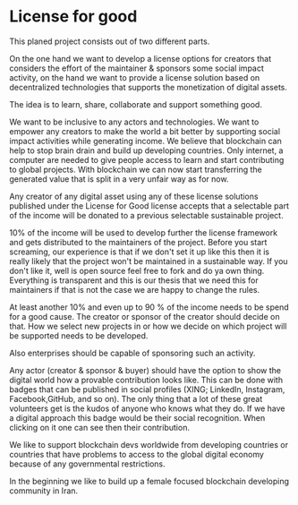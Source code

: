 # License for good

This planed project consists out of two different parts.

On the one hand we want to develop a license options for creators that considers the effort of the maintainer & sponsors some social impact activity, on the hand we want to provide a license solution based on decentralized technologies that supports the monetization of digital assets.

The idea is to learn, share, collaborate and support something good.

We want to be inclusive to any actors and technologies.
We want to empower any creators to make the world a bit better by supporting social impact activities while generating income.
We believe that blockchain can help to stop brain drain and build up developing countries. Only internet, a computer are needed to give people access to learn and start contributing to global projects. With blockchain we can now start transferring the generated value that is split in a very unfair way as for now.

Any creator of any digital asset using any of these license solutions published under the License for Good license accepts that a selectable part of the income will be donated to a previous selectable sustainable project.

10% of the income will be used to develop further the license framework and gets distributed to the maintainers of the project. Before you start screaming, our experience is that if we don't set it up like this then it is really likely that the project won't be maintained in a sustainable way. If you don't like it, well is open source feel free to fork and do ya own thing. Everything is transparent and this is our thesis that we need this for maintainers if that is not the case we are happy to change the rules.

At least another 10% and even up to 90 % of the income needs to be spend for a good cause.
The creator or sponsor of the creator should decide on that. How we select new projects in or how we decide on which project will be supported needs to be developed.

Also enterprises should be capable of sponsoring such an activity.

Any actor (creator & sponsor & buyer) should have the option to show the digital world how a provable contribution looks like. This can be done with badges that can be published in social profiles (XING; LinkedIn, Instagram, Facebook,GitHub, and so on). The only thing that a lot of these great volunteers get is the kudos of anyone who knows what they do. If we have a digital approach this badge would be their social recognition. When clicking on it one can see then their contribution.

We like to support blockchain devs worldwide from developing countries or countries that have problems to access to the global digital economy because of any governmental restrictions.

In the beginning we like to build up a female focused blockchain developing community in Iran.
